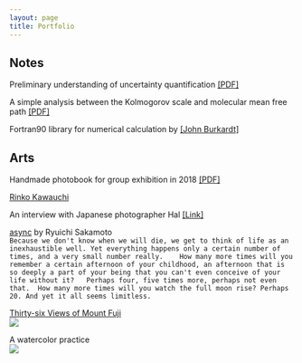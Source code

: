 ```yaml
---
layout: page
title: Portfolio
---
```


## Notes

Preliminary understanding of uncertainty quantification [[PDF]](../documents//understand-uq.pdf)

A simple analysis between the Kolmogorov scale and molecular mean free path [[PDF]](../documents//kolmogorov-mfp.pdf)

Fortran90 library for numerical calculation by [[John Burkardt]](http://people.sc.fsu.edu/~jburkardt/f_src/f_src.html)

## Arts

Handmade photobook for group exhibition in 2018 [[PDF]](../documents//album-2018.pdf)

[Rinko Kawauchi](http://rinkokawauchi.com/en/)

An interview with Japanese photographer Hal [[Link]](http://www.heyshow.com/mobile-article-detail/?id=36746)

[async](https://open.spotify.com/album/2535QNWIvsIszI8AglJQO4) by Ryuichi Sakamoto  
``Because we don't know when we will die, we get to think of life as an inexhaustible well. Yet everything happens only a certain number of times, and a very small number really.   
How many more times will you remember a certain afternoon of your childhood, an afternoon that is so deeply a part of your being that you can't even conceive of your life without it?  
Perhaps four, five times more, perhaps not even that. 
How many more times will you watch the full moon rise? Perhaps 20. And yet it all seems limitless. ``

[Thirty-six Views of Mount Fuji](https://en.wikipedia.org/wiki/Thirty-six_Views_of_Mount_Fuji)  
![](https://ws4.sinaimg.cn/large/006tNbRwgy1fynqtyvxh3j317i0u0e21.jpg)

A watercolor practice  
![](https://ws2.sinaimg.cn/large/006tNbRwgy1fyc8oocph0j30u00u04qq.jpg)
